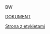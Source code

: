 BW 

[DOKUMENT](https://docs.google.com/document/d/1QY8FqSLBI0gTW7D0GzZMRCyGC7QF_CVPG1o9U5AFWLU/edit#heading=h.bqeepgx781w4)  

[Strona z etykietami](https://bezpieczenstwozywnosci.wip.pl/etykiety/etykietowanie-zywnosci-3760.html)  
